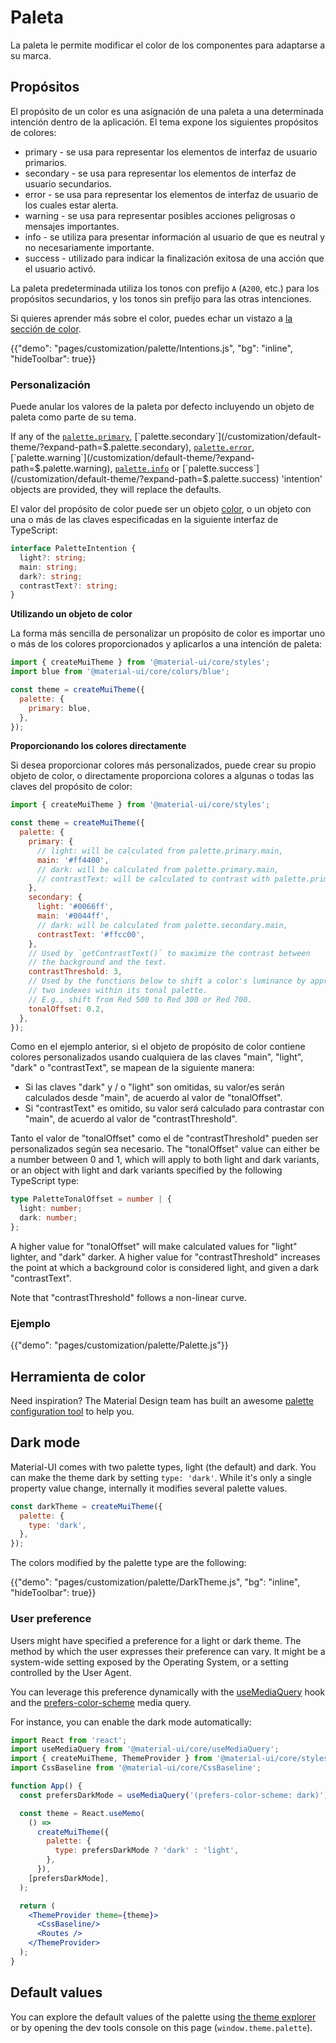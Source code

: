 # Paleta

<p class="description">La paleta le permite modificar el color de los componentes para adaptarse a su marca.</p>

## Propósitos

El propósito de un color es una asignación de una paleta a una determinada intención dentro de la aplicación. El tema expone los siguientes propósitos de colores:

- primary - se usa para representar los elementos de interfaz de usuario primarios.
- secondary - se usa para representar los elementos de interfaz de usuario secundarios.
- error - se usa para representar los elementos de interfaz de usuario de los cuales estar alerta.
- warning - se usa para representar posibles acciones peligrosas o mensajes importantes.
- info - se utiliza para presentar información al usuario de que es neutral y no necesariamente importante.
- success - utilizado para indicar la finalización exitosa de una acción que el usuario activó.

La paleta predeterminada utiliza los tonos con prefijo `A` (`A200`, etc.) para los propósitos secundarios, y los tonos sin prefijo para las otras intenciones.

Si quieres aprender más sobre el color, puedes echar un vistazo a [la sección de color](/customization/color/).

{{"demo": "pages/customization/palette/Intentions.js", "bg": "inline", "hideToolbar": true}}

### Personalización

Puede anular los valores de la paleta por defecto incluyendo un objeto de paleta como parte de su tema.

If any of the [`palette.primary`](/customization/default-theme/?expand-path=$.palette.primary), [`palette.secondary`](/customization/default-theme/?expand-path=$.palette.secondary), [`palette.error`](/customization/default-theme/?expand-path=$.palette.error), [`palette.warning`](/customization/default-theme/?expand-path=$.palette.warning), [`palette.info`](/customization/default-theme/?expand-path=$.palette.info) or [`palette.success`](/customization/default-theme/?expand-path=$.palette.success) 'intention' objects are provided, they will replace the defaults.

El valor del propósito de color puede ser un objeto [color](/customization/color/), o un objeto con una o más de las claves especificadas en la siguiente interfaz de TypeScript:

```ts
interface PaletteIntention {
  light?: string;
  main: string;
  dark?: string;
  contrastText?: string;
}
```

**Utilizando un objeto de color**

La forma más sencilla de personalizar un propósito de color es importar uno o más de los colores proporcionados y aplicarlos a una intención de paleta:

```js
import { createMuiTheme } from '@material-ui/core/styles';
import blue from '@material-ui/core/colors/blue';

const theme = createMuiTheme({
  palette: {
    primary: blue,
  },
});
```

**Proporcionando los colores directamente**

Si desea proporcionar colores más personalizados, puede crear su propio objeto de color, o directamente proporciona colores a algunas o todas las claves del propósito de color:

```js
import { createMuiTheme } from '@material-ui/core/styles';

const theme = createMuiTheme({
  palette: {
    primary: {
      // light: will be calculated from palette.primary.main,
      main: '#ff4400',
      // dark: will be calculated from palette.primary.main,
      // contrastText: will be calculated to contrast with palette.primary.main
    },
    secondary: {
      light: '#0066ff',
      main: '#0044ff',
      // dark: will be calculated from palette.secondary.main,
      contrastText: '#ffcc00',
    },
    // Used by `getContrastText()` to maximize the contrast between
    // the background and the text.
    contrastThreshold: 3,
    // Used by the functions below to shift a color's luminance by approximately
    // two indexes within its tonal palette.
    // E.g., shift from Red 500 to Red 300 or Red 700.
    tonalOffset: 0.2,
  },
});
```

Como en el ejemplo anterior, si el objeto de propósito de color contiene colores personalizados usando cualquiera de las claves "main", "light", "dark" o "contrastText", se mapean de la siguiente manera:

- Si las claves "dark" y / o "light" son omitidas, su valor/es serán calculados desde "main", de acuerdo al valor de "tonalOffset".
- Si "contrastText" es omitido, su valor será calculado para contrastar con "main", de acuerdo al valor de "contrastThreshold".

Tanto el valor de "tonalOffset" como el de "contrastThreshold" pueden ser personalizados según sea necesario. The "tonalOffset" value can either be a number between 0 and 1, which will apply to both light and dark variants, or an object with light and dark variants specified by the following TypeScript type:

```ts
type PaletteTonalOffset = number | {
  light: number;
  dark: number;
};
```

A higher value for "tonalOffset" will make calculated values for "light" lighter, and "dark" darker. A higher value for "contrastThreshold" increases the point at which a background color is considered light, and given a dark "contrastText".

Note that "contrastThreshold" follows a non-linear curve.

### Ejemplo

{{"demo": "pages/customization/palette/Palette.js"}}

## Herramienta de color

Need inspiration? The Material Design team has built an awesome [palette configuration tool](/customization/color/#color-tool) to help you.

## Dark mode

Material-UI comes with two palette types, light (the default) and dark. You can make the theme dark by setting `type: 'dark'`. While it's only a single property value change, internally it modifies several palette values.

```js
const darkTheme = createMuiTheme({
  palette: {
    type: 'dark',
  },
});
```

The colors modified by the palette type are the following:

{{"demo": "pages/customization/palette/DarkTheme.js", "bg": "inline", "hideToolbar": true}}

### User preference

Users might have specified a preference for a light or dark theme. The method by which the user expresses their preference can vary. It might be a system-wide setting exposed by the Operating System, or a setting controlled by the User Agent.

You can leverage this preference dynamically with the [useMediaQuery](/components/use-media-query/) hook and the [prefers-color-scheme](https://developer.mozilla.org/en-US/docs/Web/CSS/@media/prefers-color-scheme) media query.

For instance, you can enable the dark mode automatically:

```jsx
import React from 'react';
import useMediaQuery from '@material-ui/core/useMediaQuery';
import { createMuiTheme, ThemeProvider } from '@material-ui/core/styles';
import CssBaseline from '@material-ui/core/CssBaseline';

function App() {
  const prefersDarkMode = useMediaQuery('(prefers-color-scheme: dark)');

  const theme = React.useMemo(
    () =>
      createMuiTheme({
        palette: {
          type: prefersDarkMode ? 'dark' : 'light',
        },
      }),
    [prefersDarkMode],
  );

  return (
    <ThemeProvider theme={theme}>
      <CssBaseline/>
      <Routes />
    </ThemeProvider>
  );
}
```

## Default values

You can explore the default values of the palette using [the theme explorer](/customization/default-theme/?expand-path=$.palette) or by opening the dev tools console on this page (`window.theme.palette`).